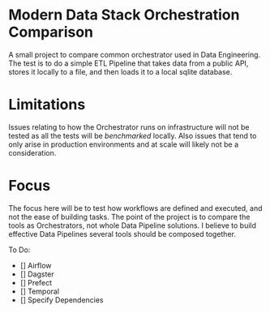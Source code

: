 # Modern Data Stack Orchestration Comparison
A small project to compare common orchestrator used in Data Engineering. The test is to do a simple ETL Pipeline that takes data from a public API, stores it locally to a file, and then loads it to a local sqlite database.

# Limitations
Issues relating to how the Orchestrator runs on infrastructure will not be tested as all the tests will be *benchmarked* locally. Also issues that tend to only arise in production environments and at scale will likely not be a consideration.

# Focus
The focus here will be to test how workflows are defined and executed, and not the ease of building tasks. The point of the project is to compare the tools as Orchestrators, not whole Data Pipeline solutions. I believe to build effective Data Pipelines several tools should be composed together.

To Do:
- [] Airflow
- [] Dagster
- [] Prefect
- [] Temporal
- [] Specify Dependencies